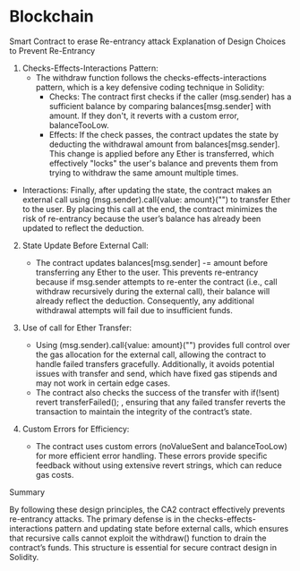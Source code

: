 # Blockchain
Smart Contract to erase Re-entrancy attack
Explanation of Design Choices to Prevent Re-Entrancy
1. Checks-Effects-Interactions Pattern:
   - The withdraw  function follows the checks-effects-interactions pattern, which is a key defensive coding technique in Solidity:
     - Checks: The contract first checks if the caller (msg.sender) has a sufficient balance by comparing balances[msg.sender] with amount. If they don't, it reverts with a custom error, balanceTooLow.
     - Effects: If the check passes, the contract updates the state by deducting the withdrawal amount  from balances[msg.sender]. This change is applied before any Ether is transferred, which effectively "locks" the user's balance and prevents them from trying to withdraw the same amount multiple times.
     
- Interactions: Finally, after updating the state, the contract makes an external call using (msg.sender).call{value: amount}("") to transfer Ether to the user. By placing this call at the end, the contract minimizes the risk of re-entrancy because the user’s balance has already been updated to reflect the deduction.

2. State Update Before External Call:
   - The contract updates balances[msg.sender] -= amount before transferring any Ether to the user. This prevents re-entrancy because if msg.sender  attempts to re-enter the contract (i.e., call withdraw recursively during the external call), their balance will already reflect the deduction. Consequently, any additional withdrawal attempts will fail due to insufficient funds.

3. Use of call for Ether Transfer:
   - Using (msg.sender).call{value: amount}("") provides full control over the gas allocation for the external call, allowing the contract to handle failed transfers gracefully. Additionally, it avoids potential issues with transfer and send, which have fixed gas stipends and may not work in certain edge cases.
   - The contract also checks the success of the transfer with if(!sent) revert transferFailed(); , ensuring that any failed transfer reverts the transaction to maintain the integrity of the contract’s state.

4. Custom Errors for Efficiency:
   - The contract uses custom errors (noValueSent and balanceTooLow) for more efficient error handling. These errors provide specific feedback without using extensive revert strings, which can reduce gas costs.

Summary

By following these design principles, the CA2 contract effectively prevents re-entrancy attacks. The primary defense is in the checks-effects-interactions pattern and updating state before external calls, which ensures that recursive calls cannot exploit the withdraw() function to drain the contract’s funds. This structure is essential for secure contract design in Solidity.


